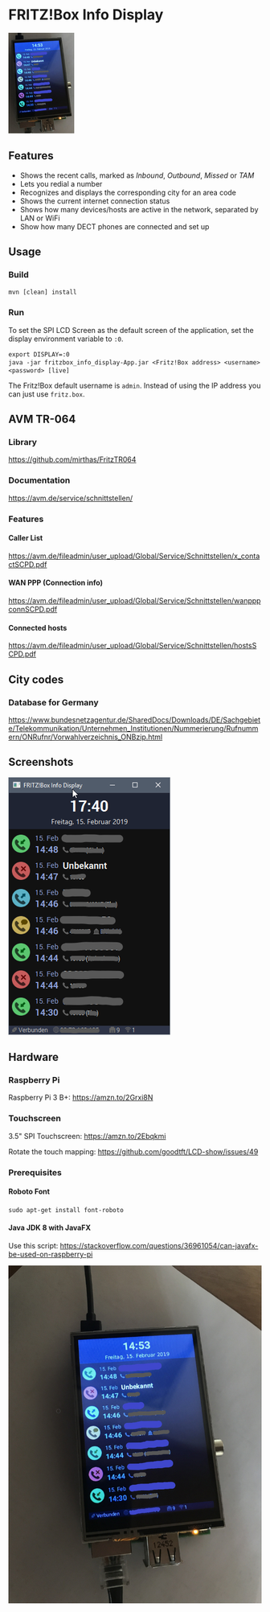 # FRITZ!Box Info Display

![](repo/photo_small.jpg)

## Features
- Shows the recent calls, marked as _Inbound_, _Outbound_, _Missed_ or _TAM_
- Lets you redial a number
- Recognizes and displays the corresponding city for an area code
- Shows the current internet connection status
- Shows how many devices/hosts are active in the network, separated by LAN or WiFi
- Show how many DECT phones are connected and set up

## Usage

### Build

    mvn [clean] install

### Run
To set the SPI LCD Screen as the default screen of the application, set the display environment variable to ``:0``.

    export DISPLAY=:0
    java -jar fritzbox_info_display-App.jar <Fritz!Box address> <username> <password> [live]
    
The Fritz!Box default username is ``admin``.
Instead of using the IP address you can just use ``fritz.box``.

## AVM TR-064

### Library
https://github.com/mirthas/FritzTR064

### Documentation
https://avm.de/service/schnittstellen/

### Features

#### Caller List
https://avm.de/fileadmin/user_upload/Global/Service/Schnittstellen/x_contactSCPD.pdf

#### WAN PPP (Connection info)
https://avm.de/fileadmin/user_upload/Global/Service/Schnittstellen/wanpppconnSCPD.pdf

#### Connected hosts
https://avm.de/fileadmin/user_upload/Global/Service/Schnittstellen/hostsSCPD.pdf

## City codes

### Database for Germany
https://www.bundesnetzagentur.de/SharedDocs/Downloads/DE/Sachgebiete/Telekommunikation/Unternehmen_Institutionen/Nummerierung/Rufnummern/ONRufnr/Vorwahlverzeichnis_ONBzip.html

## Screenshots
![](repo/screenshot1.png)

## Hardware

### Raspberry Pi
Raspberry Pi 3 B+: https://amzn.to/2Grxi8N

### Touchscreen
3.5" SPI Touchscreen: https://amzn.to/2Ebqkmi

Rotate the touch mapping:
https://github.com/goodtft/LCD-show/issues/49

### Prerequisites

#### Roboto Font
``sudo apt-get install font-roboto``

#### Java JDK 8 with JavaFX
Use this script: https://stackoverflow.com/questions/36961054/can-javafx-be-used-on-raspberry-pi

![](repo/photo.jpg)
